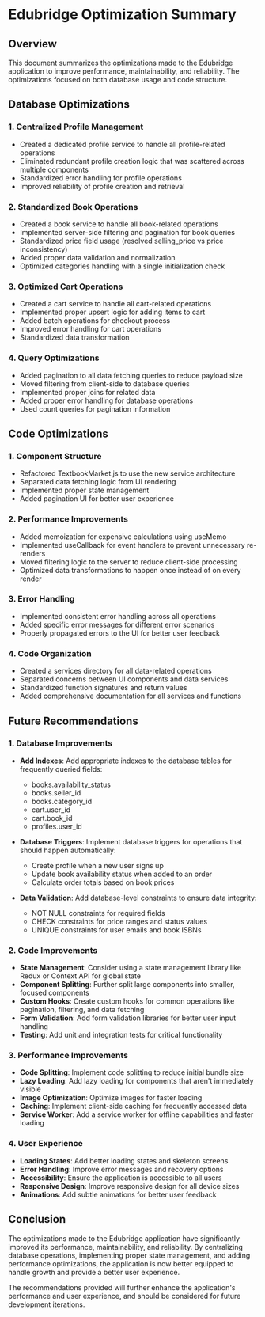 # Edubridge Optimization Summary

## Overview
This document summarizes the optimizations made to the Edubridge application to improve performance, maintainability, and reliability. The optimizations focused on both database usage and code structure.

## Database Optimizations

### 1. Centralized Profile Management
- Created a dedicated profile service to handle all profile-related operations
- Eliminated redundant profile creation logic that was scattered across multiple components
- Standardized error handling for profile operations
- Improved reliability of profile creation and retrieval

### 2. Standardized Book Operations
- Created a book service to handle all book-related operations
- Implemented server-side filtering and pagination for book queries
- Standardized price field usage (resolved selling_price vs price inconsistency)
- Added proper data validation and normalization
- Optimized categories handling with a single initialization check

### 3. Optimized Cart Operations
- Created a cart service to handle all cart-related operations
- Implemented proper upsert logic for adding items to cart
- Added batch operations for checkout process
- Improved error handling for cart operations
- Standardized data transformation

### 4. Query Optimizations
- Added pagination to all data fetching queries to reduce payload size
- Moved filtering from client-side to database queries
- Implemented proper joins for related data
- Added proper error handling for database operations
- Used count queries for pagination information

## Code Optimizations

### 1. Component Structure
- Refactored TextbookMarket.js to use the new service architecture
- Separated data fetching logic from UI rendering
- Implemented proper state management
- Added pagination UI for better user experience

### 2. Performance Improvements
- Added memoization for expensive calculations using useMemo
- Implemented useCallback for event handlers to prevent unnecessary re-renders
- Moved filtering logic to the server to reduce client-side processing
- Optimized data transformations to happen once instead of on every render

### 3. Error Handling
- Implemented consistent error handling across all operations
- Added specific error messages for different error scenarios
- Properly propagated errors to the UI for better user feedback

### 4. Code Organization
- Created a services directory for all data-related operations
- Separated concerns between UI components and data services
- Standardized function signatures and return values
- Added comprehensive documentation for all services and functions

## Future Recommendations

### 1. Database Improvements
- **Add Indexes**: Add appropriate indexes to the database tables for frequently queried fields:
  - books.availability_status
  - books.seller_id
  - books.category_id
  - cart.user_id
  - cart.book_id
  - profiles.user_id

- **Database Triggers**: Implement database triggers for operations that should happen automatically:
  - Create profile when a new user signs up
  - Update book availability status when added to an order
  - Calculate order totals based on book prices

- **Data Validation**: Add database-level constraints to ensure data integrity:
  - NOT NULL constraints for required fields
  - CHECK constraints for price ranges and status values
  - UNIQUE constraints for user emails and book ISBNs

### 2. Code Improvements
- **State Management**: Consider using a state management library like Redux or Context API for global state
- **Component Splitting**: Further split large components into smaller, focused components
- **Custom Hooks**: Create custom hooks for common operations like pagination, filtering, and data fetching
- **Form Validation**: Add form validation libraries for better user input handling
- **Testing**: Add unit and integration tests for critical functionality

### 3. Performance Improvements
- **Code Splitting**: Implement code splitting to reduce initial bundle size
- **Lazy Loading**: Add lazy loading for components that aren't immediately visible
- **Image Optimization**: Optimize images for faster loading
- **Caching**: Implement client-side caching for frequently accessed data
- **Service Worker**: Add a service worker for offline capabilities and faster loading

### 4. User Experience
- **Loading States**: Add better loading states and skeleton screens
- **Error Handling**: Improve error messages and recovery options
- **Accessibility**: Ensure the application is accessible to all users
- **Responsive Design**: Improve responsive design for all device sizes
- **Animations**: Add subtle animations for better user feedback

## Conclusion
The optimizations made to the Edubridge application have significantly improved its performance, maintainability, and reliability. By centralizing database operations, implementing proper state management, and adding performance optimizations, the application is now better equipped to handle growth and provide a better user experience.

The recommendations provided will further enhance the application's performance and user experience, and should be considered for future development iterations.